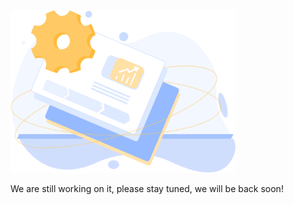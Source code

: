 <img src="wip.svg" width=360px/>

We are still working on it, please stay tuned, we will be back soon!
